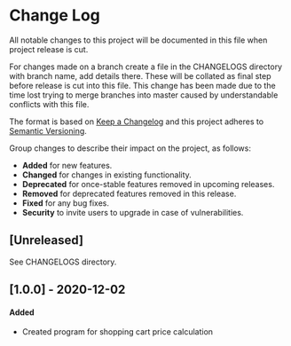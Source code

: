 # Change Log
All notable changes to this project will be documented in this file when project release is cut.

For changes made on a branch create a file in the CHANGELOGS directory with branch name, add details there. These will be collated as final step before release is cut into this file.
This change has been made due to the time lost trying to merge branches into master caused by understandable conflicts with this file.

The format is based on [Keep a Changelog](http://keepachangelog.com/)
and this project adheres to [Semantic Versioning](http://semver.org/).

Group changes to describe their impact on the project, as follows:
-  **Added** for new features.
-  **Changed** for changes in existing functionality.
-  **Deprecated** for once-stable features removed in upcoming releases.
-  **Removed** for deprecated features removed in this release.
-  **Fixed** for any bug fixes.
-  **Security** to invite users to upgrade in case of vulnerabilities.

## [Unreleased]

See CHANGELOGS directory.
## [1.0.0] - 2020-12-02
#### Added
- Created program for shopping cart price calculation
